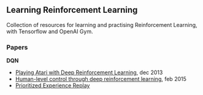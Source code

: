 ## Learning Reinforcement Learning

Collection of resources for learning and practising Reinforcement Learning, with Tensorflow and OpenAI Gym.


### Papers

**DQN**

- [Playing Atari with Deep Reinforcement Learning](https://arxiv.org/abs/1312.5602), dec 2013
- [Human-level control through deep reinforcement learning](https://www.nature.com/nature/journal/v518/n7540/full/nature14236.html), feb 2015
- [Prioritized Experience Replay](https://arxiv.org/abs/1511.05952)

